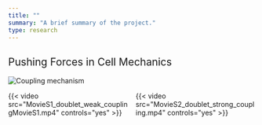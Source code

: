 ```yaml
---
title: ""
summary: "A brief summary of the project."
type: research
---
```

<!-- <h2 style="font-weight: normal">Background</h2>
Over the course of the last two decades, it became progressively clear that physical, i.e.
mechanical forces play a major role in cellular decision making and aid in regulating important
physiological processes like tissue growth and morphogenesis. To actively generate forces, cells
use a highly complex and self-organized contractile structure called the actin cytoskeleton which
allows them to explore the mechanical and geometric properties of their environment through cell-
matrix and cell-cell adhesions. These informations are then fed back to the cell, and evaluated by
means of chemical signals a process which is known as mechanotransduction. Although research
has yielded many new insights in recent years it is still puzzling how cells integrate information
from their environment into their decision-making process. Therefore, it is important to study how
cells generate forces, how the internal molecular machinery regulates them, and how these forces
transmit information in multicellular systems to understand processes such as development,
organogenesis, homeostasis or diseases like cancer. -->

### <h2 style="font-weight: normal">Pushing Forces in Cell Mechanics</h2>

  <!-- Markdown image rendered inside a div -->
  <div style="flex: 1; min-width: 200px;">
  
  ![Coupling mechanism](research/coupling_mechanism.svg)
  
  </div>

  <!-- Right side: 2 videos side by side -->
  <div style="flex: 2; min-width: 300px;">
    <div style="display: flex; flex-wrap: wrap; gap: 1rem;">
      <div style="flex: 1; min-width: 200px;">
        {{< video src="MovieS1_doublet_weak_couplingMovieS1.mp4" controls="yes" >}}
      </div>
      <div style="flex: 1; min-width: 200px;">
        {{< video src="MovieS2_doublet_strong_coupling.mp4" controls="yes" >}}
      </div>
    </div>
  </div>

</div>


<!-- <div style="display: flex; gap: 1rem;">
  <div style="flex: 1;">
    {{< video src="MovieS2_doublet_strong_coupling.mp4" controls="yes" >}}
  </div>
  <div style="flex: 1;">
    {{< video src="MovieS4_tissue_nonlinear_reaction_diffusion.mp4" controls="yes" >}}
  </div>
</div> -->
<!-- {{< video src="MovieS4_tissue_nonlinear_reaction_diffusion.mp4" controls="yes" >}} -->
<!-- <img src="cell_pushing_matrix.jpg" alt="isolated" width="200"/> -->



<!-- - Lists
- **Bold text**
- *Italic text*
- Images
- 
{{< math >}}
$$
\gamma_{n} = \frac{ \left | \left (\mathbf x_{n} - \mathbf x_{n-1} \right )^T \left [\nabla F (\mathbf x_{n}) - \nabla F (\mathbf x_{n-1}) \right ] \right |}{\left \|\nabla F(\mathbf{x}_{n}) - \nabla F(\mathbf{x}_{n-1}) \right \|^2}
$$
{{< /math >}} -->
<!-- $$
\gamma_{n} = \frac{ \left | \left (\mathbf x_{n} - \mathbf x_{n-1} \right )^T \left [\nabla F (\mathbf x_{n}) - \nabla F (\mathbf x_{n-1}) \right ] \right |}{\left \|\nabla F(\mathbf{x}_{n}) - \nabla F(\mathbf{x}_{n-1}) \right \|^2}
$$ -->
